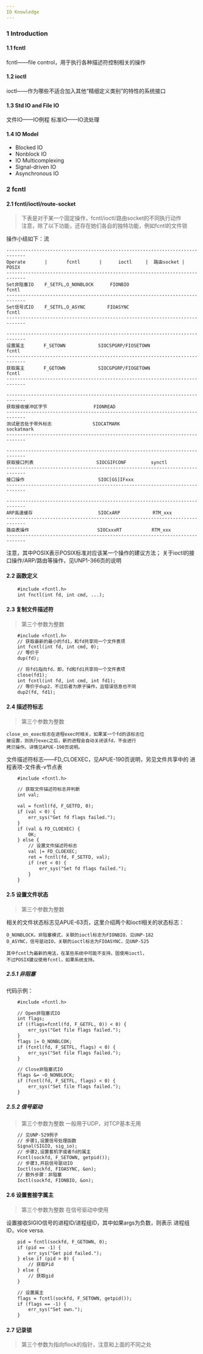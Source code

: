 ```yaml
---
IO Knowledge
---
```



### 1 Introduction
#### 1.1 fcntl
fcntl——file control，用于执行各种描述符控制相关的操作

#### 1.2 ioctl
ioctl——作为哪些不适合加入其他“精细定义类别”的特性的系统接口

#### 1.3 Std IO and File IO
文件IO——IO例程
标准IO——IO流处理

#### 1.4 IO Model
- Blocked IO
- Nonblock IO
- IO Multicomplexing
- Signal-driven IO
- Asynchronous IO


### 2 fcntl
#### 2.1 fcntl/ioctl/route-socket
> 下表是对于某一个固定操作，fcntl/ioctl/路由socket的不同执行动作        
  注意，除了以下功能，还存在她们各自的独特功能，例如fcntl的文件锁

操作小结如下：流
>
    -----------------------------------------------------------------------------
    Operate       |       fcntl       |      ioctl     |  路由socket |  POSIX
    -----------------------------------------------------------------------------
    Set非阻塞IO    F_SETFL,O_NONBLOCK      FIONBIO                      fcntl
    -----------------------------------------------------------------------------
    Set信号式IO    F_SETFL,O_ASYNC        FIOASYNC                      fcntl
    -----------------------------------------------------------------------------

    -----------------------------------------------------------------------------
    设置属主       F_SETOWN            SIOCSPGRP/FIOSETOWN              fcntl
    -----------------------------------------------------------------------------
    获取属主       F_GETOWN            SIOCGPGRP/FIOGETOWN              fcntl
    -----------------------------------------------------------------------------

    -----------------------------------------------------------------------------
    获取接收缓冲区字节                 FIONREAD
    -----------------------------------------------------------------------------
    测试是否处于带外标志               SIOCATMARK                      sockatmark
    -----------------------------------------------------------------------------

    -----------------------------------------------------------------------------
    获取接口列表                       SIOCGIFCONF         synctl
    -----------------------------------------------------------------------------
    接口操作                           SIOC[GS]IFxxx
    -----------------------------------------------------------------------------

    -----------------------------------------------------------------------------
    ARP高速缓存                        SIOCxARP            RTM_xxx
    -----------------------------------------------------------------------------
    路由表操作                         SIOCxxxRT           RTM_xxx
    -----------------------------------------------------------------------------

注意，其中POSIX表示POSIX标准对应该某一个操作的建议方法；
关于ioctl的接口操作/ARP/路由等操作，见UNP1-366页的说明

#### 2.2 函数定义
```gcc
    #include <fcntl.h>
    int fnctl(int fd, int cmd, ...);
```

#### 2.3 复制文件描述符
> 第三个参数为整数

```gcc
    #include <fcntl.h>
    // 获取最新的最小的fd1，和fd共享同一个文件表项
    int fcntl(int fd, int cmd, 0);
    // 等价于
    dup(fd);

    // 将fd1指向fd，即，fd和fd1共享同一个文件表项
    close(fd1);
    int fcntl(int fd, int cmd, int fd1);
    // 等价于dup2，不过后者为原子操作，且错误信息也不同
    dup2(fd, fd1);
```

#### 2.4 描述符标志
> 第三个参数为整数
> 
    close_on_exec标志在进程exec时相关，如果某一个fd的该标志位
    被设置，则执行exec之后，新的进程会自动关闭该fd，不会进行
    拷贝操作。详情见APUE-190页说明。

文件描述符标志——FD\_CLOEXEC，见APUE-190页说明，另见文件共享中的
进程表项-文件表-v节点表
```gcc
    #include <fcntl.h>

    // 获取文件描述符标志并判断
    int val;

    val = fcntl(fd, F_GETFD, 0);
    if (val < 0) {
        err_sys("Get fd flags failed.");
    }
    if (val & FD_CLOEXEC) {
        OK;
    } else {
        // 设置文件描述符标志
        val |= FD_CLOEXEC;
        ret = fcntl(fd, F_SETFD, val);
        if (ret < 0) {
            err_sys("Set fd flags failed.");
        }
    }
```

#### 2.5 设置文件状态
> 第三个参数为整数

相关的文件状态标志见APUE-63页，这里介绍两个和ioctl相关的状态标志：
>
    O_NONBLOCK，非阻塞模式，关联的ioctl标志为FIONBIO，见UNP-182
    O_ASYNC，信号驱动IO，关联的ioctl标志为FIOASYNC，见UNP-525

    其中fcntl为最新的用法，在某些系统中可能不支持，固使用ioctl，
    不过POSIX建议使用fcntl，如果系统支持。

##### 2.5.1 非阻塞
代码示例：
```gcc
    #include <fcntl.h>

    // Open非阻塞式IO
    int flags;
    if ((flags=fcntl(fd, F_GETFL, 0)) < 0) {
        err_sys("Get file flags failed.");
    }
    flags |= O_NONBLCOK;
    if (fcntl(fd, F_SETFL, flags) < 0) {
        err_sys("Set file flags failed.");
    }

    // Close非阻塞式IO
    flags &= ~O_NONBLOCK;
    if (fcntl(fd, F_SETFL, flags) < 0) {
        err_sys("Set file flags failed.");
    }
```
##### 2.5.2 信号驱动
> 第三个参数为整数
> 一般用于UDP，对TCP基本无用
```gcc
    // 见UNP-529例子
    // 步骤1,设置信号处理函数
    Signal(SIGIO, sig_io);
    // 步骤2,设置套机字或者fd的属主
    Fcntl(sockfd, F_SETOWN, getpid());
    // 步骤3,开启信号驱动IO
    Ioctl(sockfd, FIOASYNC, &on);
    // 额外步骤：非阻塞
    Ioctl(sockfd, FIONBIO, &on);
```

#### 2.6 设置套接字属主
> 第三个参数为整数
> 在信号驱动中使用

设置接收SIGIO信号的进程ID/进程组ID，其中如果args为负数，则表示
进程组ID，vice versa.
```gcc
    pid = fcntl(sockfd, F_GETOWN, 0);
    if (pid == -1) {
        err_sys("Get pid failed.");
    } else if (pid > 0) {
        // 获取Pid
    } else {
        // 获取gid
    }

    // 设置属主
    flags = fcntl(sockfd, F_SETOWN, getpid());
    if (flags == -1) {
        err_sys("Set own.");
    }
```

#### 2.7 记录锁
> 第三个参数为指向flock的指针，注意和上面的不同之处
